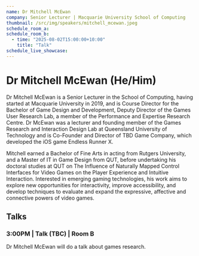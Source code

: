 ```yaml
---
name: Dr Mitchell McEwan
company: Senior Lecturer | Macquarie University School of Computing
thumbnail: /src/img/speakers/mitchell_mcewan.jpeg
schedule_room_a:
schedule_room_b:
  - time: "2025-08-02T15:00:00+10:00"
    title: "Talk"
schedule_live_showcase:
---
```


# Dr Mitchell McEwan (He/Him)

Dr Mitchell McEwan is a Senior Lecturer in the School of Computing, having started at Macquarie University in 2019, and is Course Director for the Bachelor of Game Design and Development, Deputy Director of the Games User Research Lab, a member of the Performance and Expertise Research Centre. Dr McEwan was a lecturer and founding member of the Games Research and Interaction Design Lab at Queensland University of Technology and is Co-Founder and Director of TBD Game Company, which developed the iOS game Endless Runner X.

Mitchell earned a Bachelor of Fine Arts in acting from Rutgers University, and a Master of IT in Game Design from QUT, before undertaking his doctoral studies at QUT on The Influence of Naturally Mapped Control Interfaces for Video Games on the Player Experience and Intuitive Interaction. Interested in emerging gaming technologies, his work aims to explore new opportunities for interactivity, improve accessibility, and develop techniques to evaluate and expand the expressive, affective and connective powers of video games.

## Talks

### 3:00PM | Talk (TBC) | Room B

Dr Mitchell McEwan will do a talk about games research.
